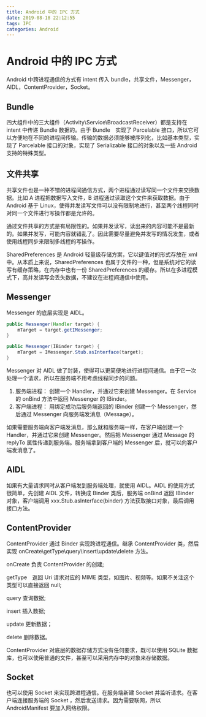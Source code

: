 ```yaml
---
title: Android 中的 IPC 方式
date: 2019-08-18 22:12:55
tags: IPC
categories: Android
---
```


# Android 中的 IPC 方式

Android 中跨进程通信的方式有 intent 传入 bundle，共享文件，Messenger，AIDL，ContentProvider，Socket。

## Bundle

四大组件中的三大组件（Activity\Service\BroadcastReceiver）都是支持在 intent 中传递 Bundle 数据的。由于 Bundle　实现了 Parcelable 接口，所以它可以方便地在不同的进程间传输。传输的数据必须能够被序列化，比如基本类型，实现了 Parcelable 接口的对象，实现了 Serializable 接口的对象以及一些 Android 支持的特殊类型。

## 文件共享

共享文件也是一种不错的进程间通信方式，两个进程通过读写同一个文件来交换数据。比如 A 进程把数据写入文件，B 进程通过读取这个文件来获取数据。由于 Android 基于 Linux，使得并发读写文件可以没有限制地进行，甚至两个线程同时对同一个文件进行写操作都是允许的。

通过文件共享的方式是有局限性的。如果并发读写，读出来的内容可能不是最新的。如果并发写，可能内容就错乱了。因此需要尽量避免并发写的情况发生，或者使用线程同步来限制多线程的写操作。

SharedPreferences 是 Android 轻量级存储方案，它以键值对的形式存放在 xml 中。从本质上来说，SharedPreferences 也属于文件的一种，但是系统对它的读写有缓存策略，在内存中也有一份 SharedPreferences 的缓存。所以在多进程模式下，高并发读写会丢失数据，不建议在进程间通信中使用。

## Messenger

Messenger 的底层实现是 AIDL。

```java
public Messenger(Handler target) {
    mTarget = target.getIMessenger;
}

public Messenger(IBinder target) {
    mTarget = IMessenger.Stub.asInterface(target);
}
```

Messenger 对 AIDL 做了封装，使得可以更简便地进行进程间通信。由于它一次处理一个请求，所以在服务端不用考虑线程同步的问题。

1. 服务端进程：
创建一个 Handler，并通过它来创建 Messenger。在 Service 的 onBind 方法中返回 Messenger 的 IBinder。
2. 客户端进程：
用绑定成功后服务端返回的 IBinder 创建一个 Messenger，然后通过 Messenger 向服务端发消息（Message）。

如果需要服务端向客户端发消息，那么就和服务端一样，在客户端创建一个 Handler，并通过它来创建 Messenger。然后把 Messenger 通过 Message 的 replyTo 属性传递到服务端。服务端拿到客户端的 Messenger 后，就可以向客户端发消息了。

## AIDL

如果有大量请求同时从客户端发到服务端处理，就使用 AIDL。AIDL 的使用方式很简单，先创建 AIDL 文件，转换成 Binder 类后，服务端 onBind 返回 IBinder 对象，客户端调用 xxx.Stub.asInterface(binder) 方法获取接口对象，最后调用接口方法。

## ContentProvider

ContentProvider 通过 Binder 实现跨进程通信。继承 ContentProvider 类，然后实现 onCreate\getType\query\insert\update\delete 方法。

onCreate 负责 ContentProvider 的创建;

getType　返回 Uri 请求对应的 MIME 类型，如图片、视频等。如果不关注这个类型可以直接返回 null;

query 查询数据;

insert 插入数据;

update 更新数据；

delete 删除数据。

ContentProvider 对底层的数据存储方式没有任何要求，既可以使用 SQLite 数据库，也可以使用普通的文件，甚至可以采用内存中的对象来存储数据。

## Socket

也可以使用 Socket 来实现跨进程通信。在服务端新建 Socket 并监听请求。在客户端连接服务端的 Socket ，然后发送请求。因为需要联网，所以 AndroidManifest 要加入网络权限。





